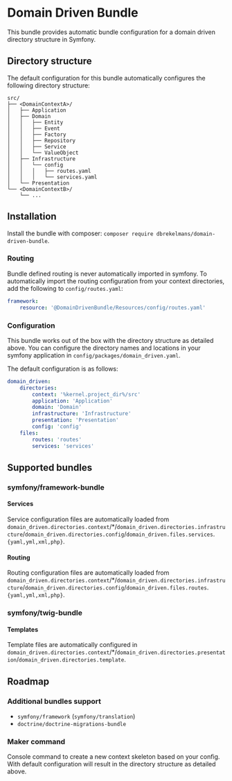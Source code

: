 # Domain Driven Bundle
This bundle provides automatic bundle configuration for a domain driven directory structure in Symfony.

## Directory structure
The default configuration for this bundle automatically configures the following directory structure:
```
src/
├── <DomainContextA>/
│   ├── Application
│   ├── Domain
│   │   ├── Entity
│   │   ├── Event
│   │   ├── Factory
│   │   ├── Repository
│   │   ├── Service
│   │   └── ValueObject
│   ├── Infrastructure
│   │   └── config
│   │   │   ├── routes.yaml
│   │   │   └── services.yaml
│   └── Presentation
└── <DomainContextB>/
    └── ...
```

## Installation
Install the bundle with composer: `composer require dbrekelmans/domain-driven-bundle`.

### Routing
Bundle defined routing is never automatically imported in symfony. To automatically import the routing configuration from your context directories, add the following to `config/routes.yaml`:
```yaml
framework:
    resource: '@DomainDrivenBundle/Resources/config/routes.yaml'
```

### Configuration
This bundle works out of the box with the directory structure as detailed above. You can configure the directory names and locations in your symfony application in `config/packages/domain_driven.yaml`.

The default configuration is as follows:
```yaml
domain_driven:
    directories:
        context: '%kernel.project_dir%/src'
        application: 'Application'
        domain: 'Domain'
        infrastructure: 'Infrastructure'
        presentation: 'Presentation'
        config: 'config'
    files:
        routes: 'routes'
        services: 'services'
```

## Supported bundles
### symfony/framework-bundle
#### Services
Service configuration files are automatically loaded from `domain_driven.directories.context`/*/`domain_driven.directories.infrastructure`/`domain_driven.directories.config`/`domain_driven.files.services`.`{yaml,yml,xml,php}`.

#### Routing
Routing configuration files are automatically loaded from `domain_driven.directories.context`/*/`domain_driven.directories.infrastructure`/`domain_driven.directories.config`/`domain_driven.files.routes`.`{yaml,yml,xml,php}`.

### symfony/twig-bundle
#### Templates
Template files are automatically configured in `domain_driven.directories.context`/*/`domain_driven.directories.presentation`/`domain_driven.directories.template`.

## Roadmap
### Additional bundles support
* `symfony/framework` (`symfony/translation`)
* `doctrine/doctrine-migrations-bundle`

### Maker command
Console command to create a new context skeleton based on your config. With default configuration will result in the directory structure as detailed above.
